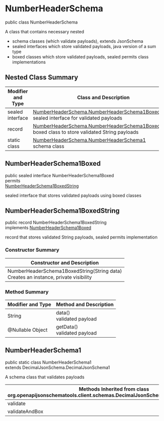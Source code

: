 # NumberHeaderSchema
public class NumberHeaderSchema<br>

A class that contains necessary nested
- schema classes (which validate payloads), extends JsonSchema
- sealed interfaces which store validated payloads, java version of a sum type
- boxed classes which store validated payloads, sealed permits class implementations

## Nested Class Summary
| Modifier and Type | Class and Description |
| ----------------- | ---------------------- |
| sealed interface | [NumberHeaderSchema.NumberHeaderSchema1Boxed](#numberheaderschema1boxed)<br> sealed interface for validated payloads |
| record | [NumberHeaderSchema.NumberHeaderSchema1BoxedString](#numberheaderschema1boxedstring)<br> boxed class to store validated String payloads |
| static class | [NumberHeaderSchema.NumberHeaderSchema1](#numberheaderschema1)<br> schema class |

## NumberHeaderSchema1Boxed
public sealed interface NumberHeaderSchema1Boxed<br>
permits<br>
[NumberHeaderSchema1BoxedString](#numberheaderschema1boxedstring)

sealed interface that stores validated payloads using boxed classes

## NumberHeaderSchema1BoxedString
public record NumberHeaderSchema1BoxedString<br>
implements [NumberHeaderSchema1Boxed](#numberheaderschema1boxed)

record that stores validated String payloads, sealed permits implementation

### Constructor Summary
| Constructor and Description |
| --------------------------- |
| NumberHeaderSchema1BoxedString(String data)<br>Creates an instance, private visibility |

### Method Summary
| Modifier and Type | Method and Description |
| ----------------- | ---------------------- |
| String | data()<br>validated payload |
| @Nullable Object | getData()<br>validated payload |

## NumberHeaderSchema1
public static class NumberHeaderSchema1<br>
extends DecimalJsonSchema.DecimalJsonSchema1

A schema class that validates payloads

| Methods Inherited from class org.openapijsonschematools.client.schemas.DecimalJsonSchema.DecimalJsonSchema1 |
| ------------------------------------------------------------------ |
| validate                                                           |
| validateAndBox                                                     |
